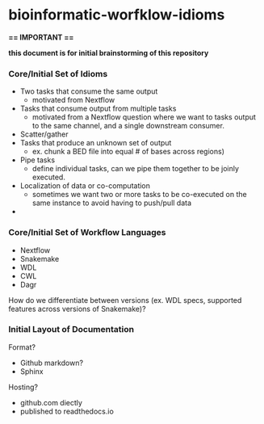 # bioinformatic-worfklow-idioms

**== IMPORTANT ==**

**this document is for initial brainstorming of this repository**

### Core/Initial Set of Idioms

- Two tasks that consume the same output
  - motivated from Nextflow
- Tasks that consume output from multiple tasks
  - motivated from a Nextflow question where we want to tasks output to the same channel, and a single downstream consumer.
- Scatter/gather
- Tasks that produce an unknown set of output
  - ex. chunk a BED file into equal # of bases across regions)
- Pipe tasks
  - define individual tasks, can we pipe them together to be joinly executed.
- Localization of data or co-computation
  - sometimes we want two or more tasks to be co-executed on the same instance to avoid having to push/pull data
- 
 
 
### Core/Initial Set of Workflow Languages

- Nextflow
- Snakemake
- WDL
- CWL
- Dagr

How do we differentiate between versions (ex. WDL specs, supported features across versions of Snakemake)?

### Initial Layout of Documentation

Format?

- Github markdown?
- Sphinx

Hosting?

- github.com diectly
- published to readthedocs.io

